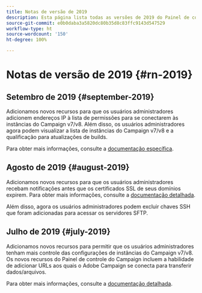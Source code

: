 ```yaml
---
title: Notas de versão de 2019
description: Esta página lista todas as versões de 2019 do Painel de controle do Campaign.
source-git-commit: e0b0daba3a5820dc80b35d8c83ffc9143d547529
workflow-type: ht
source-wordcount: '150'
ht-degree: 100%

---
```


# Notas de versão de 2019 {#rn-2019}

## Setembro de 2019 {#september-2019}

Adicionamos novos recursos para que os usuários administradores adicionem endereços IP à lista de permissões para se conectarem às instâncias do Campaign v7/v8.
Além disso, os usuários administradores agora podem visualizar a lista de instâncias do Campaign v7/v8 e a qualificação para atualizações de builds.

Para obter mais informações, consulte a [documentação específica](../instances-settings/using/ip-allow-listing-instance-access.md).

## Agosto de 2019 {#august-2019}

Adicionamos novos recursos para que os usuários administradores recebam notificações antes que os certificados SSL de seus domínios expirem. Para obter mais informações, consulte a [documentação detalhada](../subdomains-certificates/using/monitoring-ssl-certificates.md).

Além disso, agora os usuários administradores podem excluir chaves SSH que foram adicionadas para acessar os servidores SFTP.

## Julho de 2019 {#july-2019}

Adicionamos novos recursos para permitir que os usuários administradores tenham mais controle das configurações de instâncias do Campaign v7/v8. Os novos recursos do Painel de controle do Campaign incluem a habilidade de adicionar URLs aos quais o Adobe Campaign se conecta para transferir dados/arquivos.

Para obter mais informações, consulte a [documentação detalhada](../instances-settings/using/url-permissions.md).
